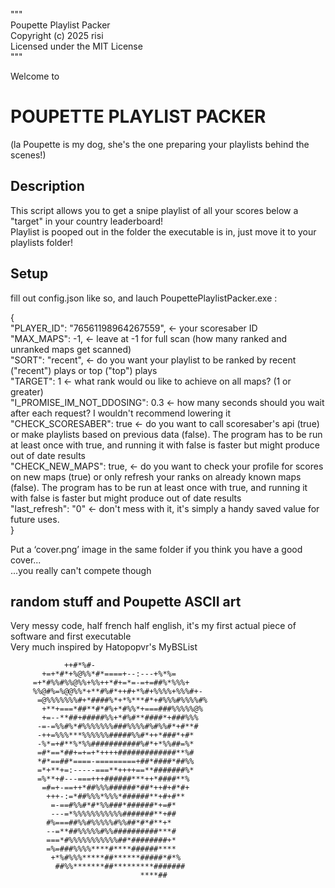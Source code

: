 """  
Poupette Playlist Packer  
Copyright (c) 2025 risi  
Licensed under the MIT License  
"""  
  
Welcome to  

# POUPETTE PLAYLIST PACKER

(la Poupette is my dog, she's the one preparing your playlists behind the scenes!)  

## Description

This script allows you to get a snipe playlist of all your scores below a "target" in your country leaderboard!  
Playlist is pooped out in the folder the executable is in, just move it to your playlists folder!  

## Setup

fill out config.json like so, and lauch PoupettePlaylistPacker.exe :  
  
{  
  "PLAYER_ID": "76561198964267559",         <- your scoresaber ID  
  "MAX_MAPS": -1,                           <- leave at -1 for full scan (how many ranked and unranked maps get scanned)  
  "SORT": "recent",                         <- do you want your playlist to be ranked by recent ("recent") plays or top ("top") plays  
  "TARGET": 1                               <- what rank would ou like to achieve on all maps? (1 or greater)  
  "I_PROMISE_IM_NOT_DDOSING": 0.3           <- how many seconds should you wait after each request? I wouldn't recommend lowering it  
  "CHECK_SCORESABER": true                  <- do you want to call scoresaber's api (true) or make playlists based on previous data (false). The program has to be run at least once with true, and running it
  with false is faster but might produce out of date results  
  "CHECK_NEW_MAPS": true,                   <- do you want to check your profile for scores on new maps (true) or only refresh your ranks on already known maps (false). The program has to be run at least once with true, and running it with false is faster but might produce out of date results  
  "last_refresh": "0"                       <- don't mess with it, it's simply a handy saved value for future uses.  
}  
  
Put a ‘cover.png’ image in the same folder if you think you have a good cover...  
...you really can't compete though

## random stuff and Poupette ASCII art

Very messy code, half french half english, it's my first actual piece of software and first executable  
Very much inspired by Hatopopvr's MyBSList

                ++#*%#-                                  
           +=+*#*+%@%%*#*====+--:---+%*%=                
         =+*#%%#%%@%%+%%++*#+=*=-=+=##%*%%%+             
         %%@#%=%@@%%*+**#%#*++#+*%#+%%%%+%%%#+-          
          =@%%%%%%%#+*####%*+*%***#*+#%%%#%%%%#%         
           +**+===*##**#*#%+*#%%*+===###%%%%%@%          
           +=--**##+#####%%+*#%#**####*+###%%%           
          -=-=%%#%*#%%%%%%%###%%%%#%#%%#*+#**#           
          -++=%%%***%%%%%%#####%%#*++*###*+#*            
          -%*=+#**%*%%###########%#*+*%%##=%*            
          =#*==*##+=+=+*++++#############**%#            
          *#*==##*====-=========+##*####*##%%            
          =*+**+=:-----===**++++==**#######%*            
          =%**+#---===+++######***++*####**%             
           =#=+-==++*##%%%######*##*++#+#*#+             
            +++-:=*##%%%*%%%*######**+#+#**              
             =-==#%%#*#*%%###*######*+=#*                
             ---=*%%%%%%%%%%%#######**+##                
            #%===##%%#%%%%%#%%##*#*#**+*                 
            --=**##%%%%%#%%##########***#                
            ===*#%%%%%%%%%%%##*########+*                
            =%=###%%%%****#****######****                
             +*%#%%%*****##******#####*#*%               
              ##%%*******##*********#######                
                                 ****##      
                             